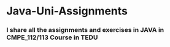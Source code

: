 # Java-Uni-Assignments

### I share all the assignments and exercises in JAVA in CMPE_112/113 Course in TEDU
